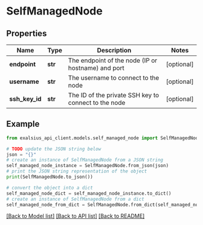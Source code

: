 # SelfManagedNode


## Properties

Name | Type | Description | Notes
------------ | ------------- | ------------- | -------------
**endpoint** | **str** | The endpoint of the node (IP or hostname) and port | [optional] 
**username** | **str** | The username to connect to the node | [optional] 
**ssh_key_id** | **str** | The ID of the private SSH key to connect to the node | [optional] 

## Example

```python
from exalsius_api_client.models.self_managed_node import SelfManagedNode

# TODO update the JSON string below
json = "{}"
# create an instance of SelfManagedNode from a JSON string
self_managed_node_instance = SelfManagedNode.from_json(json)
# print the JSON string representation of the object
print(SelfManagedNode.to_json())

# convert the object into a dict
self_managed_node_dict = self_managed_node_instance.to_dict()
# create an instance of SelfManagedNode from a dict
self_managed_node_from_dict = SelfManagedNode.from_dict(self_managed_node_dict)
```
[[Back to Model list]](../README.md#documentation-for-models) [[Back to API list]](../README.md#documentation-for-api-endpoints) [[Back to README]](../README.md)


